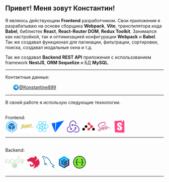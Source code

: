## Привет! Меня зовут Константин!

Я являюсь действующим **Frontend** разработчиком. Свои приложения я разрабатываю на основе сборщика **Webpack**, **Vite**, транспилятора кода **Babel**, библиотек **React**, **React-Router DOM**, **Redux Toolkit**. Занимался как настройкой, так и оптимизацией конфигурации
**Webpack** и **Babel**. Так же создавал функционал для пагинации, фильтрации, сортировки, поиска, создавал модальные окна и т.д.
<br>

Так же создавал **Backend** **REST API** приложения с использованием framework **NestJS**, **ORM Sequelize** и БД **MySQL**.

---

Контактные данные:
<br>

<ul>
<li style="display:flex; align-items:center; list-style: none;">
<img src="icons/telegram-svgrepo-com.svg" width="20" height="20"> <a href="https://t.me/Konstantine899">@Konstantine899</a>
</li>
</ul>

---

В своей работе я использую следующие технологии.

<br>
Frontend:
<br>

<div align="left">
<img align="center" src="icons/webpack-original.svg" height="40" width="40" style="margin-right: 5px"/>
<img align="center" src="icons/babel-original.svg" height="40" width="40" style="margin-right: 5px"/>
<img align="center" src="icons/react-original.svg" height="40" width="40" style="margin-right: 5px"/>
<img align="center" src="icons/vite-original.svg" height="40" width="40" style="margin-right: 5px"/>
<img align="center" src="icons/redux-original.svg" height="40" width="40" style="margin-right: 5px"/>
<img align="center" src="icons/reactrouter-original.svg" height="40" width="40" style="margin-right: 5px"/>
<img align="center" src="icons/sass-original.svg" height="40" width="40" style="margin-right: 5px"/>
<img align="center" src="icons/storybook-original.svg" height="40" width="40" style="margin-right: 5px"/>
</div>

---

<br>
Backend:
<br>

<div align="left">
<img align="center" src="icons/nodejs-line-wordmark.svg" height="60" width="60" style="margin-right: 5px"/>
<img align="center" src="icons/nestjs-original.svg" height="40" width="40" style="margin-right: 5px"/>
<img align="center" src="icons/mysql-original.svg" height="40" width="40" style="margin-right: 5px"/>
<img align="center" src="icons/sequelize-original.svg" height="40" width="40" style="margin-right: 5px"/>
<img align="center" src="icons/swagger-original.svg" height="40" width="40" style="margin-right: 5px"/>
</div>

---

